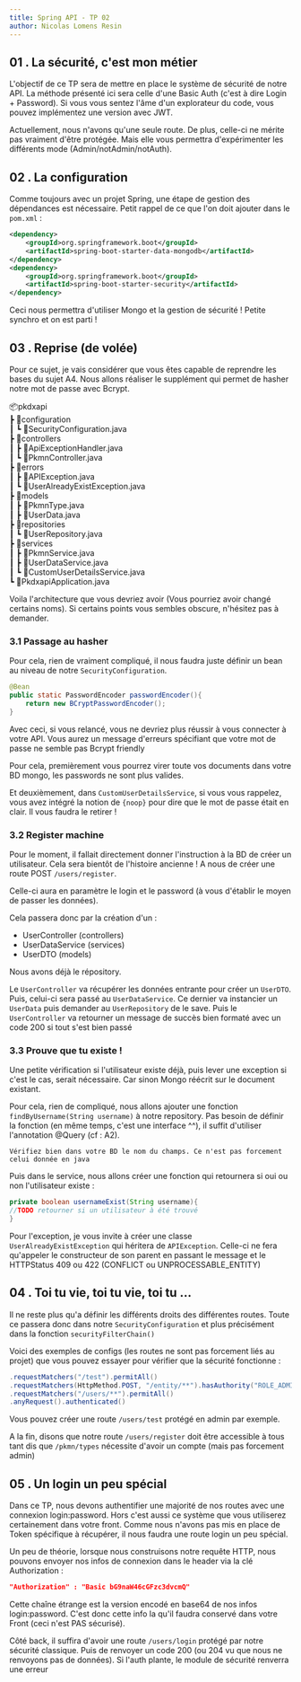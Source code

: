```yaml
---
title: Spring API - TP 02
author: Nicolas Lomens Resin
---
```


## 01 . La sécurité, c'est mon métier

L'objectif de ce TP sera de mettre en place le système de sécurité de notre API. La méthode présenté ici sera celle d'une Basic Auth (c'est à dire Login + Password). Si vous vous sentez l'âme d'un explorateur du code, vous pouvez implémentez une version avec JWT.

Actuellement, nous n'avons qu'une seule route. De plus, celle-ci ne mérite pas vraiment d'être protégée. Mais elle vous permettra d'expérimenter les différents mode (Admin/notAdmin/notAuth).

## 02 . La configuration

Comme toujours avec un projet Spring, une étape de gestion des dépendances est nécessaire. Petit rappel de ce que l'on doit ajouter dans le `pom.xml` :

```xml
<dependency>
	<groupId>org.springframework.boot</groupId>
	<artifactId>spring-boot-starter-data-mongodb</artifactId>
</dependency>
<dependency>
	<groupId>org.springframework.boot</groupId>
	<artifactId>spring-boot-starter-security</artifactId>
</dependency>
```

Ceci nous permettra d'utiliser Mongo et la gestion de sécurité ! Petite synchro et on est parti !

## 03 . Reprise (de volée)

Pour ce sujet, je vais considérer que vous êtes capable de reprendre les bases du sujet A4. Nous allons réaliser le supplément qui permet de hasher notre mot de passe avec Bcrypt.

📦pkdxapi  
 ┣ 📂configuration  
 ┃ ┗ 📜SecurityConfiguration.java  
 ┣ 📂controllers  
 ┃ ┣ 📜ApiExceptionHandler.java  
 ┃ ┗ 📜PkmnController.java  
 ┣ 📂errors  
 ┃ ┣ 📜APIException.java  
 ┃ ┗ 📜UserAlreadyExistException.java  
 ┣ 📂models  
 ┃ ┣ 📜PkmnType.java  
 ┃ ┣ 📜UserData.java  
 ┣ 📂repositories  
 ┃ ┗ 📜UserRepository.java  
 ┣ 📂services  
 ┃ ┣ 📜PkmnService.java  
 ┃ ┣ 📜UserDataService.java  
 ┃ ┗ 📜CustomUserDetailsService.java  
 ┗ 📜PkdxapiApplication.java

Voila l'architecture que vous devriez avoir (Vous pourriez avoir changé certains noms). Si certains points vous sembles obscure, n'hésitez pas à demander.

### 3.1 Passage au hasher

Pour cela, rien de vraiment compliqué, il nous faudra juste définir un bean au niveau de notre `SecurityConfiguration`.

```java
@Bean
public static PasswordEncoder passwordEncoder(){
	return new BCryptPasswordEncoder();
}
```

Avec ceci, si vous relancé, vous ne devriez plus réussir à vous connecter à votre API. Vous aurez un message d'erreurs spécifiant que votre mot de passe ne semble pas Bcrypt friendly

Pour cela, premièrement vous pourrez virer toute vos documents dans votre BD mongo, les passwords ne sont plus valides.

Et deuxièmement, dans `CustomUserDetailsService`, si vous vous rappelez, vous avez intégré la notion de `{noop}` pour dire que le mot de passe était en clair. Il vous faudra le retirer !

### 3.2 Register machine

Pour le moment, il fallait directement donner l'instruction à la BD de créer un utilisateur. Cela sera bientôt de l'histoire ancienne ! A nous de créer une route POST `/users/register`.

Celle-ci aura en paramètre le login et le password (à vous d'établir le moyen de passer les données).

Cela passera donc par la création d'un :

- UserController (controllers)
- UserDataService (services)
- UserDTO (models)

Nous avons déjà le répository.

Le `UserController` va récupérer les données entrante pour créer un `UserDTO`. Puis, celui-ci sera passé au `UserDataService`. Ce dernier va instancier un `UserData` puis demander au `UserRepository` de le save. Puis le `UserController` va retourner un message de succès bien formaté avec un code 200 si tout s'est bien passé

### 3.3 Prouve que tu existe !

Une petite vérification si l'utilisateur existe déjà, puis lever une exception si c'est le cas, serait nécessaire. Car sinon Mongo réécrit sur le document existant.

Pour cela, rien de compliqué, nous allons ajouter une fonction `findByUsername(String username)` à notre repository. Pas besoin de définir la fonction (en même temps, c'est une interface ^^), il suffit d'utiliser l'annotation @Query (cf : A2).

```text
Vérifiez bien dans votre BD le nom du champs. Ce n'est pas forcement celui donnée en java
```

Puis dans le service, nous allons créer une fonction qui retournera si oui ou non l'utilisateur existe :

```java
private boolean usernameExist(String username){
//TODO retourner si un utilisateur à été trouvé
}
```

Pour l'exception, je vous invite à créer une classe `UserAlreadyExistException` qui héritera de `APIException`. Celle-ci ne fera qu'appeler le constructeur de son parent en passant le message et le HTTPStatus 409 ou 422 (CONFLICT ou UNPROCESSABLE_ENTITY)

## 04 . Toi tu vie, toi tu vie, toi tu ...

Il ne reste plus qu'a définir les différents droits des différentes routes. Toute ce passera donc dans notre `SecurityConfiguration` et plus précisément dans la fonction `securityFilterChain()`

Voici des exemples de configs (les routes ne sont pas forcement liés au projet) que vous pouvez essayer pour vérifier que la sécurité fonctionne :

```java
.requestMatchers("/test").permitAll()
.requestMatchers(HttpMethod.POST, "/entity/**").hasAuthority("ROLE_ADMIN")
.requestMatchers("/users/**").permitAll()
.anyRequest().authenticated()
```

Vous pouvez créer une route `/users/test` protégé en admin par exemple.

A la fin, disons que notre route `/users/register` doit être accessible à tous tant dis que `/pkmn/types` nécessite d'avoir un compte (mais pas forcement admin)

<!-- Saut de page-->

## <div style="page-break-after: always;"></div>

## 05 . Un login un peu spécial

Dans ce TP, nous devons authentifier une majorité de nos routes avec une connexion login:password. Hors c'est aussi ce système que vous utiliserez certainement dans votre front. Comme nous n'avons pas mis en place de Token spécifique à récupérer, il nous faudra une route login un peu spécial.

Un peu de théorie, lorsque nous construisons notre requête HTTP, nous pouvons envoyer nos infos de connexion dans le header via la clé Authorization :

```json
"Authorization" : "Basic bG9naW46cGFzc3dvcmQ"
```

Cette chaîne étrange est la version encodé en base64 de nos infos login:password. C'est donc cette info la qu'il faudra conservé dans votre Front (ceci n'est PAS sécurisé).

Côté back, il suffira d'avoir une route `/users/login` protégé par notre sécurité classique. Puis de renvoyer un code 200 (ou 204 vu que nous ne renvoyons pas de données). Si l'auth plante, le module de sécurité renverra une erreur
